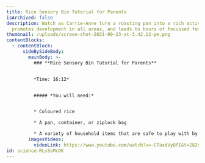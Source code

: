 ```yaml
---
title: Rice Sensory Bin Tutorial for Parents
isArchived: false
description: Watch as Carrie-Anne turn a roasting pan into a rich activity that
  promotes development in all areas, and leads to hours of focussed fun.
thumbnail: /uploads/screen-shot-2021-09-23-at-3.42.12-pm.png
contentBlocks:
  - contentBlock:
      sideBySideBody:
        mainBody: >-
          ### **Rice Sensory Bin Tutorial for Parents**


          *Time: 16:12*


          ##### *You will need:*


          * Coloured rice

          * A pan, container, or ziplock bag

          * A variety of household items that are safe to play with by your child
        imagesVideos:
          videoLink: https://www.youtube.com/watch?v=-CTaxdVy8fI&t=282s
id: science-RLsSsMcOK
---
```


